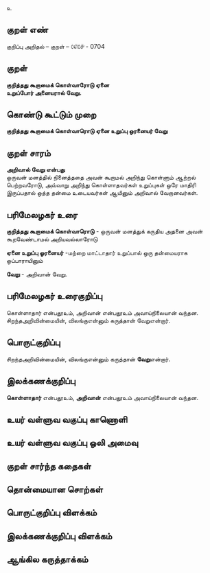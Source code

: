 உ

## குறள் எண் 

குறிப்பு அறிதல் – குறள் – ௦௭௦௪ - 0704  

## குறள் 

**குறித்தது கூறாமைக் கொள்வாரோடு ஏனை  
உறுப்போர் அனையரால் வேறு.**  

## கொண்டு கூட்டும் முறை

**குறித்தது கூறாமைக் கொள்வாரொடு ஏனை உறுப்பு ஓரனையர் வேறு**

## குறள் சாரம் 

**அறிவால் வேறு என்பது**  
ஒருவன் மனத்தில் நினைத்ததை அவன் கூறாமல் அறிந்து கொள்ளும் ஆற்றல் பெற்றவரோடு, அவ்வாறு அறிந்து கொள்ளாதவர்கள் உறுப்புகள் ஒரே மாதிரி இருப்பதால் ஒத்த தன்மை உடையவர்கள் ஆயினும் அறிவால் வேறானவர்கள்.  

## பரிமேலழகர் உரை

**குறித்தது கூறாமைக் கொள்வாரொடு** - ஒருவன் மனத்துக் கருதிய அதனை அவன் கூறவேண்டாமல் அறியவல்லாரோடு  

**ஏனை உறுப்பு ஓரனையர்** -மற்றை மாட்டாதார் உறுப்பால் ஒரு தன்மையராக ஒப்பாராயினும்  

**வேறு** - அறிவான் வேறு. 

## பரிமேலழகர் உரைகுறிப்பு   

கொள்ளாதார் என்பதூஉம், அறிவான் என்பதூஉம் அவாய்நிலையான் வந்தன.  
சிறந்தஅறிவின்மையின், விலங்குஎன்னும் கருத்தான் வேறுஎன்றார்.    

## பொருட்குறிப்பு 

சிறந்தஅறிவின்மையின், விலங்குஎன்னும் கருத்தான் **வேறு**என்றார்.     


## இலக்கணக்குறிப்பு  

**கொள்ளாதார்** என்பதூஉம், **அறிவான்** என்பதூஉம் அவாய்நிலையான் வந்தன.    

## உயர் வள்ளுவ வகுப்பு காணொளி


## உயர் வள்ளுவ வகுப்பு ஒலி அமைவு 

 
## குறள் சார்ந்த கதைகள் 


## தொன்மையான சொற்கள்


## பொருட்குறிப்பு விளக்கம்


## இலக்கணக்குறிப்பு விளக்கம்


## ஆங்கில கருத்தாக்கம் 


